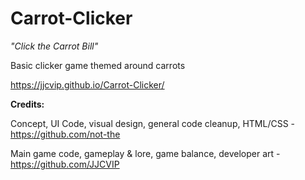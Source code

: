 # Carrot-Clicker
*"Click the Carrot Bill"*

Basic clicker game themed around carrots

https://jjcvip.github.io/Carrot-Clicker/


**Credits:**

Concept, UI Code, visual design, general code cleanup, HTML/CSS - https://github.com/not-the

Main game code, gameplay & lore, game balance, developer art - https://github.com/JJCVIP
